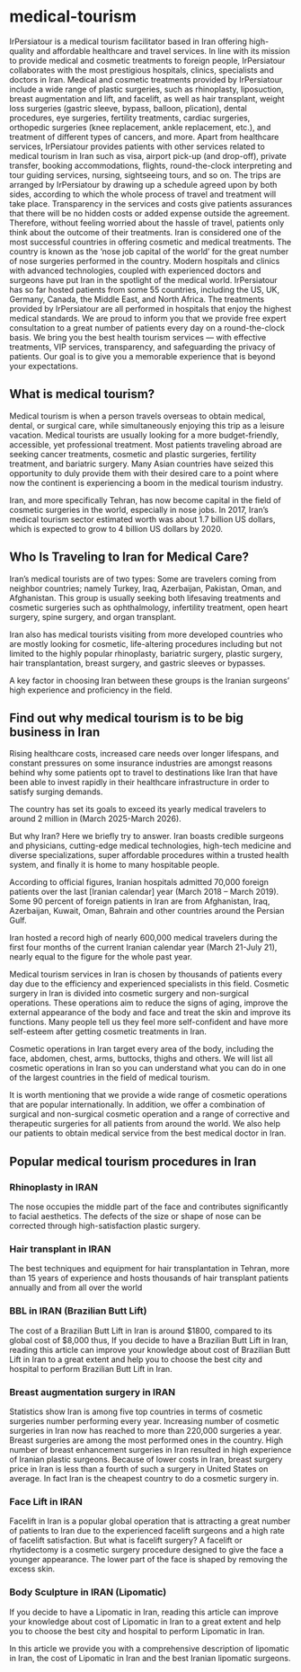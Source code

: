 # medical-tourism

IrPersiatour is a medical tourism facilitator based in Iran offering high-quality and affordable healthcare and travel services. In line with its mission to provide medical and cosmetic treatments to foreign people, IrPersiatour collaborates with the most prestigious hospitals, clinics, specialists and doctors in Iran.
Medical and cosmetic treatments provided by IrPersiatour include a wide range of plastic surgeries, such as rhinoplasty, liposuction, breast augmentation and lift, and facelift, as well as hair transplant, weight loss surgeries (gastric sleeve, bypass, balloon, plication), dental procedures, eye surgeries, fertility treatments, cardiac surgeries, orthopedic surgeries (knee replacement, ankle replacement, etc.), and treatment of different types of cancers, and more.
Apart from healthcare services, IrPersiatour provides patients with other services related to medical tourism in Iran such as visa, airport pick-up (and drop-off), private transfer, booking accommodations, flights, round-the-clock interpreting and tour guiding services, nursing, sightseeing tours, and so on.
The trips are arranged by IrPersiatour by drawing up a schedule agreed upon by both sides, according to which the whole process of travel and treatment will take place. Transparency in the services and costs give patients assurances that there will be no hidden costs or added expense outside the agreement. Therefore, without feeling worried about the hassle of travel, patients only think about the outcome of their treatments.
Iran is considered one of the most successful countries in offering cosmetic and medical treatments. The country is known as the ‘nose job capital of the world’ for the great number of nose surgeries performed in the country. Modern hospitals and clinics with advanced technologies, coupled with experienced doctors and surgeons have put Iran in the spotlight of the medical world. IrPersiatour has so far hosted patients from some 55 countries, including the US, UK, Germany, Canada, the Middle East, and North Africa.
The treatments provided by IrPersiatour are all performed in hospitals that enjoy the highest medical standards. We are proud to inform you that we provide free expert consultation to a great number of patients every day on a round-the-clock basis. We bring you the best health tourism services — with effective treatments, VIP services, transparency, and safeguarding the privacy of patients. Our goal is to give you a memorable experience that is beyond your expectations.


## What is medical tourism?
Medical tourism is when a person travels overseas to obtain medical, dental, or surgical care, while simultaneously enjoying this trip as a leisure vacation. Medical tourists are usually looking for a more budget-friendly, accessible, yet professional treatment. Most patients traveling abroad are seeking cancer treatments, cosmetic and plastic surgeries, fertility treatment, and bariatric surgery. Many Asian countries have seized this opportunity to duly provide them with their desired care to a point where now the continent is experiencing a boom in the medical tourism industry.

Iran, and more specifically Tehran, has now become capital in the field of cosmetic surgeries in the world, especially in nose jobs. In 2017, Iran’s medical tourism sector estimated worth was about 1.7 billion US dollars, which is expected to grow to 4 billion US dollars by 2020.

## Who Is Traveling to Iran for Medical Care?
Iran’s medical tourists are of two types: Some are travelers coming from neighbor countries; namely Turkey, Iraq, Azerbaijan, Pakistan, Oman, and Afghanistan. This group is usually seeking both lifesaving treatments and cosmetic surgeries such as ophthalmology, infertility treatment, open heart surgery, spine surgery, and organ transplant.

Iran also has medical tourists visiting from more developed countries who are mostly looking for cosmetic, life-altering procedures including but not limited to the highly popular rhinoplasty, bariatric surgery, plastic surgery, hair transplantation, breast surgery, and gastric sleeves or bypasses.

A key factor in choosing Iran between these groups is the Iranian surgeons’ high experience and proficiency in the field.


## Find out why medical tourism is to be big business in Iran

Rising healthcare costs, increased care needs over longer lifespans, and constant pressures on some insurance industries are amongst reasons behind why some patients opt to travel to destinations like Iran that have been able to invest rapidly in their healthcare infrastructure in order to satisfy surging demands.

The country has set its goals to exceed its yearly medical travelers to around 2 million in (March 2025-March 2026).

But why Iran? Here we briefly try to answer. Iran boasts credible surgeons and physicians, cutting-edge medical technologies, high-tech medicine and diverse specializations, super affordable procedures within a trusted health system, and finally it is home to many hospitable people.

According to official figures, Iranian hospitals admitted 70,000 foreign patients over the last [Iranian calendar] year (March 2018 – March 2019). Some 90 percent of foreign patients in Iran are from Afghanistan, Iraq, Azerbaijan, Kuwait, Oman, Bahrain and other countries around the Persian Gulf.

Iran hosted a record high of nearly 600,000 medical travelers during the first four months of the current Iranian calendar year (March 21-July 21), nearly equal to the figure for the whole past year.

Medical tourism services in Iran is chosen by thousands of patients every day due to the efficiency and experienced specialists in this field. Cosmetic surgery in Iran is divided into cosmetic surgery and non-surgical operations. These operations aim to reduce the signs of aging, improve the external appearance of the body and face and treat the skin and improve its functions. Many people tell us they feel more self-confident and have more self-esteem after getting cosmetic treatments in Iran.

Cosmetic operations in Iran target every area of the body, including the face, abdomen, chest, arms, buttocks, thighs and others. We will list all cosmetic operations in Iran so you can understand what you can do in one of the largest countries in the field of medical tourism.

It is worth mentioning that we provide a wide range of cosmetic operations that are popular internationally. In addition, we offer a combination of surgical and non-surgical cosmetic operation and a range of corrective and therapeutic surgeries for all patients from around the world. We also help our patients to obtain medical service from the best medical doctor in Iran.

## Popular medical tourism procedures in Iran

### Rhinoplasty in IRAN
The nose occupies the middle part of the face and contributes significantly to facial aesthetics. The defects of the size or shape of nose can be corrected through high-satisfaction plastic surgery.

### Hair transplant in IRAN
The best techniques and equipment for hair transplantation in Tehran, more than 15 years of experience and hosts thousands of hair transplant patients annually and from all over the world

### BBL in IRAN (Brazilian Butt Lift)
The cost of a Brazilian Butt Lift in Iran is around $1800, compared to its global cost of $8,000 thus, If you decide to have a Brazilian Butt Lift in Iran, reading this article can improve your knowledge about cost of Brazilian Butt Lift in Iran to a great extent and help you to choose the best city and hospital to perform Brazilian Butt Lift in Iran.

### Breast augmentation surgery in IRAN
Statistics show Iran is among five top countries in terms of cosmetic surgeries number performing every year. Increasing number of cosmetic surgeries in Iran now has reached to more than 220,000 surgeries a year. Breast surgeries are among the most performed ones in the country. High number of breast enhancement surgeries in Iran resulted in high experience of Iranian plastic surgeons. Because of lower costs in Iran, breast surgery price in Iran is less than a fourth of such a surgery in United States on average. In fact Iran is the cheapest country to do a cosmetic surgery in.

### Face Lift in IRAN
Facelift in Iran is a popular global operation that is attracting a great number of patients to Iran due to the experienced facelift surgeons and a high rate of facelift satisfaction.
But what is facelift surgery? A facelift or rhytidectomy is a cosmetic surgery procedure designed to give the face a younger appearance. The lower part of the face is shaped by removing the excess skin.


### Body Sculpture in IRAN (Lipomatic)
If you decide to have a Lipomatic in Iran, reading this article can improve your knowledge about cost of Lipomatic in Iran to a great extent and help you to choose the best city and hospital to perform Lipomatic in Iran.

In this article we provide you with a comprehensive description of lipomatic in Iran, the cost of Lipomatic in Iran and the best Iranian lipomatic surgeons.
